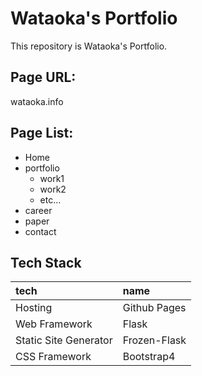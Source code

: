 # Wataoka's Portfolio
This repository is Wataoka's Portfolio.

## Page URL:
wataoka.info

## Page List:

- Home
- portfolio
  - work1
  - work2
  - etc...
- career
- paper
- contact

## Tech Stack
|tech|name|
|:--|:--|
|Hosting| Github Pages|
|Web Framework|Flask|
|Static Site Generator|Frozen-Flask|
|CSS Framework|Bootstrap4|